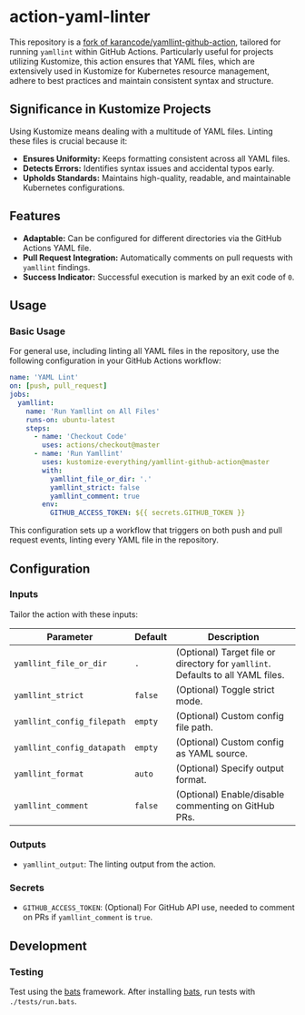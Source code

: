 # action-yaml-linter

This repository is a [fork of karancode/yamllint-github-action](https://github.com/karancode/yamllint-github-action), tailored for running `yamllint` within GitHub Actions. Particularly useful for projects utilizing Kustomize, this action ensures that YAML files, which are extensively used in Kustomize for Kubernetes resource management, adhere to best practices and maintain consistent syntax and structure.

## Significance in Kustomize Projects

Using Kustomize means dealing with a multitude of YAML files. Linting these files is crucial because it:

- **Ensures Uniformity:** Keeps formatting consistent across all YAML files.
- **Detects Errors:** Identifies syntax issues and accidental typos early.
- **Upholds Standards:** Maintains high-quality, readable, and maintainable Kubernetes configurations.

## Features

- **Adaptable:** Can be configured for different directories via the GitHub Actions YAML file.
- **Pull Request Integration:** Automatically comments on pull requests with `yamllint` findings.
- **Success Indicator:** Successful execution is marked by an exit code of `0`.

## Usage

### Basic Usage

For general use, including linting all YAML files in the repository, use the following configuration in your GitHub Actions workflow:

```yaml
name: 'YAML Lint'
on: [push, pull_request]
jobs:
  yamllint:
    name: 'Run Yamllint on All Files'
    runs-on: ubuntu-latest
    steps:
      - name: 'Checkout Code'
        uses: actions/checkout@master
      - name: 'Run Yamllint'
        uses: kustomize-everything/yamllint-github-action@master
        with:
          yamllint_file_or_dir: '.'
          yamllint_strict: false
          yamllint_comment: true
        env:
          GITHUB_ACCESS_TOKEN: ${{ secrets.GITHUB_TOKEN }}
```

This configuration sets up a workflow that triggers on both push and pull request events, linting every YAML file in the repository.

## Configuration

### Inputs

Tailor the action with these inputs:

| Parameter                  | Default | Description                                                                       |
|----------------------------|---------|-----------------------------------------------------------------------------------|
| `yamllint_file_or_dir`     | `.`     | (Optional) Target file or directory for `yamllint`. Defaults to all YAML files.   |
| `yamllint_strict`          | `false` | (Optional) Toggle strict mode.                                                    |
| `yamllint_config_filepath` | `empty` | (Optional) Custom config file path.                                               |
| `yamllint_config_datapath` | `empty` | (Optional) Custom config as YAML source.                                          |
| `yamllint_format`          | `auto`  | (Optional) Specify output format.                                                 |
| `yamllint_comment`         | `false` | (Optional) Enable/disable commenting on GitHub PRs.                               |

### Outputs

- `yamllint_output`: The linting output from the action.

### Secrets

- `GITHUB_ACCESS_TOKEN`: (Optional) For GitHub API use, needed to comment on PRs if `yamllint_comment` is `true`.

## Development

### Testing

Test using the [bats](https://github.com/bats-core/bats-core) framework. After installing [bats](https://github.com/bats-core/bats-core#installation), run tests with `./tests/run.bats`.

